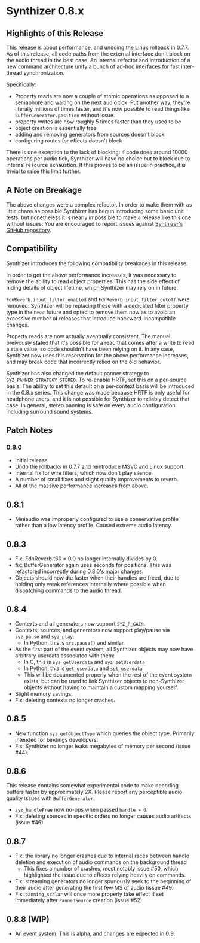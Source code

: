 # Synthizer 0.8.x

## Highlights of this Release

This release is about performance, and undoing the Linux rollback in 0.7.7.  As of this release,
all code paths from the external interface don't block on the audio thread in the best case.  An internal refactor and introduction
of a new command architecture unify a bunch of ad-hoc interfaces for fast inter-thread synchronization.

Specifically:

- Property reads are now a couple of atomic operations as opposed to a semaphore and waiting on the next audio tick.
  Put another way, they're literally millions of times faster, and it's now possible to read things like `BufferGenerator.position` without issue.
- property writes are now roughly 5 times faster than they used to be
- object creation is essentially free
- adding and removing generators from sources doesn't block
- configuring routes for effects doesn't block

There is one exception to the lack of blocking: if code does around 10000 operations per audio tick,
Synthizer will have no choice but to block due to internal resource exhaustion. If this proves to be an issue in practice, it is trivial to raise this limit further.

## A Note on Breakage

The above changes were a complex refactor.  In order to make them with as little chaos as possible Synthizer has begun introducing some basic unit tests, but nonetheless it is nearly impossible
to make a release like this one without issues.  You are encouraged to report issues against [Synthizer's GitHub repository](https://github.com/synthizer/synthizer/issues).

## Compatibility

Synthizer introduces the following compatibility breakages in this release:

In order to get the above performance increases, it was necessary to remove the ability to read object properties.  This has the side effect of hiding details
of object lifetime, which Synthizer may rely on in future.

`FdnReverb.input_filter_enabled` and `FdnReverb.input_filter_cutoff` were removed.  Synthizer will be replacing
these with a  dedicated filter property type in the near future and opted to remove them now as to avoid an excessive number of releases that introduce backward-incompatible changes.

Property reads are now actually eventually consistent.  The manual preivously stated that it's possible for a read that comes after a write
to read a stale value, so code shouldn't have been relying on it.  In any case, Synthizer now uses this reservation for the above performance increases, and may break code
that incorrectly relied on the old behavior.

Synthizer has also changed the default panner strategy to `SYZ_PANNER_STRATEGY_STEREO`.  To re-enable HRTF, set this on a per-source basis.  The ability to set this default on a per-context basis will be introduced in the 0.8.x
series.  This change was made because HRTF is only useful for headphone users, and it is not possible
for Synthizer to reliably detect that case.  In general, stereo panning is safe on every
audio configuration including surround sound systems.

## Patch Notes

### 0.8.0

- Initial release
- Undo the rollbacks in 0.7.7 and reintroduce MSVC and Linux support.
- Internal fix for wire filters, which now don't play silence.
- A number of small fixes and slight quality improvements to reverb.
- All of the massive performance increases from above.


## 0.8.1

- Miniaudio was improperly configured to use a conservative profile, rather than a low latency profile.
  Caused extreme audio latency.

## 0.8.3

- Fix: FdnReverb.t60 = 0.0 no longer internally divides by 0.
- fix: BufferGenerator again uses seconds for positions.  This was refactored incorrectly during 0.8.0's major changes.
- Objects should now die faster when their handles are freed, due to holding
  only weak references internally where possible when dispatching commands to the audio thread.


## 0.8.4

- Contexts and all generators now support `SYZ_P_GAIN`.
- Contexts, sources, and generators now support play/pause via `syz_pause` and `syz_play`.
  - In Python, this is `src.pause()` and similar.
- As the first part of the event system, all Synthizer objects may now have arbitrary userdata associated with them:
  - In C, this is `syz_getUserdata` and `syz_setUserdata`
  - In Python, this is `get_userdata` and `set_userdata`
  - This will be documented properly when the rest of the event system exists, but can be used to link Synthizer
    objects to non-Synthizer objects without having to maintain a custom mapping yourself.
- Slight memory savings.
- Fix: deleting contexts no longer crashes.

## 0.8.5

- New function `syz_getObjectType` which queries the object type. Primarily
  intended for bindings developers.
- Fix: Synthizer no longer leaks megabytes of memory per second (issue #44).


## 0.8.6

This release contains somewhat experimental code to make decoding buffers faster by approximately 2X.  Please report any perceptible audio quality issues with `BufferGenerator`.

- `syz_handleFree` now no-ops when passed `handle = 0`.
- Fix: deleting sources in specific orders no longer causes audio artifacts (issue #46)

## 0.8.7

- Fix: the library no longer crashes due to internal races between handle deletion and execution of audio commands on the background thread
  - This fixes a number of crashes, most notably issue #50, which highlighted the issue due to effects relying heavily on commands.
- Fix: streaming generators no longer spuriously seek to the beginning of their audio after generating the first few MS of audio (issue #49)
- Fix: `panning_scalar` will once more properly take effect if set immediately after `PannedSource` creation (issue #52)


## 0.8.8 (WIP)

- An [event system](../tutorials/events.md).  This is alpha, and changes are expected in 0.9.
